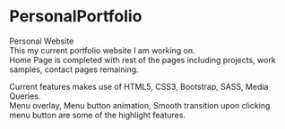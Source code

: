 # PersonalPortfolio
Personal Website  
This my current portfolio website I am working on.  
Home Page is completed with rest of the pages including projects, work samples, contact pages remaining.  
  
Current features makes use of HTML5, CSS3, Bootstrap, SASS, Media Queries.  
Menu overlay, Menu button animation, Smooth transition upon clicking menu button are some of the highlight features. 
